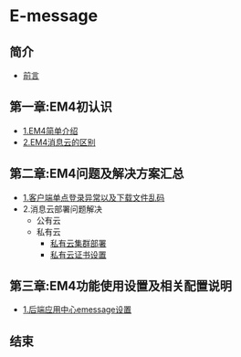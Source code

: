 # E-message

## 简介
* [前言](README.md)

## 第一章:EM4初认识
* [1.EM4简单介绍](chapter1/E4info.md)
* [2.EM4消息云的区别](chapter1/E4cloudDiff.md)

## 第二章:EM4问题及解决方案汇总
* [1.客户端单点登录异常以及下载文件乱码](chapter2/E4login.md)
* 2.消息云部署问题解决
    * 公有云
    * 私有云
        * [私有云集群部署](chapter2)
        * [私有云证书设置](chapter2)

## 第三章:EM4功能使用设置及相关配置说明
* [1.后端应用中心emessage设置](chapter3/E4managePage.md)
## 结束
